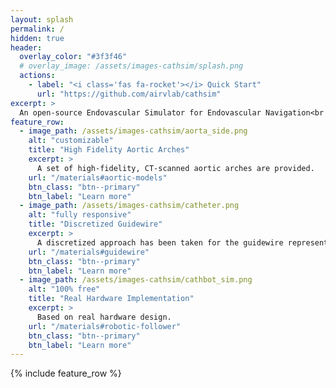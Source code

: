 ```yaml
---
layout: splash
permalink: /
hidden: true
header:
  overlay_color: "#3f3f46"
  # overlay_image: /assets/images-cathsim/splash.png
  actions:
    - label: "<i class='fas fa-rocket'></i> Quick Start"
      url: "https://github.com/airvlab/cathsim"
excerpt: >
  An open-source Endovascular Simulator for Endovascular Navigation<br />
feature_row:
  - image_path: /assets/images-cathsim/aorta_side.png
    alt: "customizable"
    title: "High Fidelity Aortic Arches"
    excerpt: >
      A set of high-fidelity, CT-scanned aortic arches are provided.
    url: "/materials#aortic-models"
    btn_class: "btn--primary"
    btn_label: "Learn more"
  - image_path: /assets/images-cathsim/catheter.png
    alt: "fully responsive"
    title: "Discretized Guidewire"
    excerpt: > 
      A discretized approach has been taken for the guidewire representation
    url: "/materials#guidewire"
    btn_class: "btn--primary"
    btn_label: "Learn more"
  - image_path: /assets/images-cathsim/cathbot_sim.png
    alt: "100% free"
    title: "Real Hardware Implementation"
    excerpt: >
      Based on real hardware design.
    url: "/materials#robotic-follower"
    btn_class: "btn--primary"
    btn_label: "Learn more"      
---
```


{% include feature_row %}
